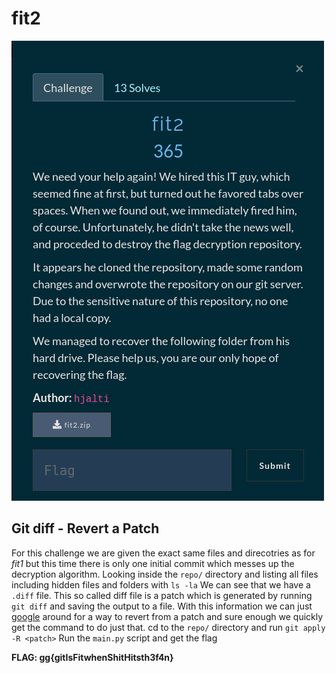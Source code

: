 # fit2

![chall](challenge.png)

## Git diff - Revert a Patch


For this challenge we are given the exact same files and direcotries as for *fit1* but this time
there is only one initial commit which messes up the decryption algorithm. Looking inside the `repo/` directory and listing all files including hidden files and folders with `ls -la`
We can see that we have a `.diff` file. This so called diff file is a patch which is generated by running `git diff` and saving the output to a file. With this information we can just [google](https://stackoverflow.com/questions/34400885/how-can-i-remove-an-applied-git-patch) around for a way to revert from a patch and sure enough we quickly get the command to do just that. cd to the `repo/` directory and run `git apply -R <patch>`
Run the `main.py` script and get the flag

**FLAG: gg{gitIsFitwhenShitHitsth3f4n}**